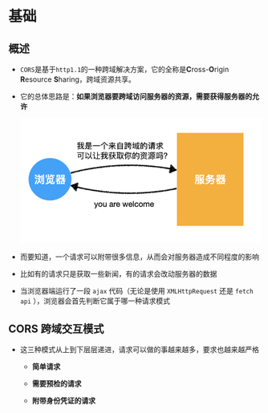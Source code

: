 # 基础

## 概述

*   `CORS`是基于`http1.1`的一种跨域解决方案，它的全称是**C**ross-**O**rigin **R**esource **S**haring，跨域资源共享。

*   它的总体思路是：**如果浏览器要跨域访问服务器的资源，需要获得服务器的允许**

    ![](image/image-20200421152122793_YqxGaeLK2L.png)

*   而要知道，一个请求可以附带很多信息，从而会对服务器造成不同程度的影响

*   比如有的请求只是获取一些新闻，有的请求会改动服务器的数据

*   当浏览器端运行了一段 `ajax` 代码（无论是使用 `XMLHttpRequest` 还是 `fetch api` ），浏览器会首先判断它属于哪一种请求模式

## CORS 跨域交互模式

*   这三种模式从上到下层层递进，请求可以做的事越来越多，要求也越来越严格

    *   **简单请求**

    *   **需要预检的请求**

    *   **附带身份凭证的请求**
